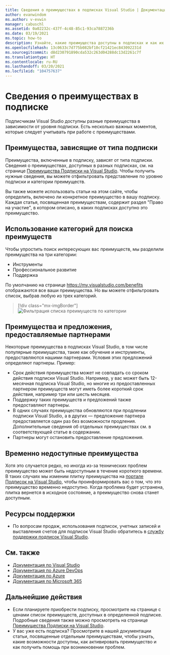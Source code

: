 ```yaml
---
title: Сведения о преимуществах в подписках Visual Studio | Документация Майкрософт
author: evanwindom
ms.author: v-evwin
manager: cabuschl
ms.assetid: 0a02232c-437f-4c48-85c1-93ca7887236b
ms.date: 03/19/2021
ms.topic: how-to
description: Узнайте, какие преимущества доступны в подписках и как их активировать.
ms.openlocfilehash: 13c0633c7d775b082bf10cf21421ec843092231d
ms.sourcegitcommit: d8d230791890cda532c263d04288dc13d2261c7f
ms.translationtype: HT
ms.contentlocale: ru-RU
ms.lasthandoff: 03/20/2021
ms.locfileid: "104757637"
---
```

# <a name="about-your-subscription-benefits"></a>Сведения о преимуществах в подписке
Подписчикам Visual Studio доступны разные преимущества в зависимости от уровня подписки. Есть несколько важных моментов, которые следует учитывать при работе с преимуществами.

## <a name="benefits-that-vary-based-on-your-subscription"></a>Преимущества, зависящие от типа подписки 
Преимущества, включенные в подписку, зависят от типа подписки. Сведения о преимуществах, доступных в разных подписках, см. на странице [Преимущества Подписки на Visual Studio](https://visualstudio.microsoft.com/vs/benefits/). Чтобы получить нужные сведения, вы можете отфильтровать представление по уровню подписки и категории преимуществ. 

Вы также можете использовать статьи на этом сайте, чтобы определить, включено ли конкретное преимущество в вашу подписку. Каждая статья, посвященная преимуществам, содержит раздел "Право на участие", в котором описано, в каких подписках доступно это преимущество.

## <a name="use-categories-to-help-find-benefits"></a>Использование категорий для поиска преимуществ
Чтобы упростить поиск интересующих вас преимуществ, мы разделили преимущества на три категории: 
- Инструменты
- Профессиональное развитие
- Поддержка

По умолчанию на странице <https://my.visualstudio.com/benefits> отображаются все ваши преимущества. Но вы можете отфильтровать список, выбрав любую из трех категорий.

   > [!div class="mx-imgBorder"]
   > ![Фильтрация списка преимуществ по категории](_img/about-benefits/categories.png "Отфильтруйте список доступных преимуществ, выбрав категорию.")

## <a name="benefits-and-offers-provided-by-partners"></a>Преимущества и предложения, предоставляемые партнерами
Некоторые преимущества в подписках Visual Studio, в том числе популярные преимущества, такие как обучение и инструменты, предоставляются нашими партнерами. Условия этих предложений определяют партнеры. Пример:
- Срок действия преимущества может не совпадать со сроком действия подписки Visual Studio. Например, у вас может быть 12-месячная подписка Visual Studio, но многие из предоставленных партнером преимуществ могут иметь более короткий срок действия, например три или шесть месяцев.
- Поддержку таких преимуществ и предложений также предоставляют партнеры.
- В одних случаях преимущества обновляются при продлении подписки Visual Studio, а в других — предложение партнера предоставляется один раз без возможности продления. Дополнительные сведения об отдельных преимуществах см. в соответствующей статье в содержании.
- Партнеры могут остановить предоставление предложения. 

## <a name="benefits-that-become-temporarily-unavailable"></a>Временно недоступные преимущества
Хотя это случается редко, но иногда из-за технических проблем преимущество может быть недоступным в течение короткого времени. В таких случаях мы изменим плитку преимущества на [портале Подписок на Visual Studio](https://my.visualstudio.com/benefits), чтобы проинформировать вас о том, что это преимущество временно недоступно. Когда проблема будет устранена, плитка вернется в исходное состояние, а преимущество снова станет доступным.

## <a name="support-resources"></a>Ресурсы поддержки
- По вопросам продаж, использования подписок, учетных записей и выставления счетов для подписок Visual Studio обратитесь в [службу поддержки подписок Visual Studio](https://aka.ms/vssubscriberhelp).

## <a name="see-also"></a>См. также
- [Документация по Visual Studio](/visualstudio/)
- [Документация по Azure DevOps](/azure/devops/)
- [Документация по Azure](/azure/)
- [Документация по Microsoft 365](/microsoft-365/)

## <a name="next-steps"></a>Дальнейшие действия
- Если планируете приобрести подписку, просмотрите на странице с ценами список преимуществ, доступных в определенной подписке. Подробные сведения также можно просмотреть на странице [Преимущества Подписки на Visual Studio](https://visualstudio.microsoft.com/vs/benefits/).
- У вас уже есть подписка?  Просмотрите в нашей документации статьи, посвященные отдельным преимуществам, чтобы узнать, какие возможности доступны, как активировать преимущество и как получить помощь при возникновении проблем. 
